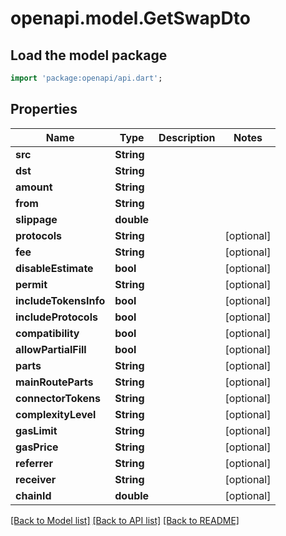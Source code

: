 # openapi.model.GetSwapDto

## Load the model package
```dart
import 'package:openapi/api.dart';
```

## Properties
Name | Type | Description | Notes
------------ | ------------- | ------------- | -------------
**src** | **String** |  | 
**dst** | **String** |  | 
**amount** | **String** |  | 
**from** | **String** |  | 
**slippage** | **double** |  | 
**protocols** | **String** |  | [optional] 
**fee** | **String** |  | [optional] 
**disableEstimate** | **bool** |  | [optional] 
**permit** | **String** |  | [optional] 
**includeTokensInfo** | **bool** |  | [optional] 
**includeProtocols** | **bool** |  | [optional] 
**compatibility** | **bool** |  | [optional] 
**allowPartialFill** | **bool** |  | [optional] 
**parts** | **String** |  | [optional] 
**mainRouteParts** | **String** |  | [optional] 
**connectorTokens** | **String** |  | [optional] 
**complexityLevel** | **String** |  | [optional] 
**gasLimit** | **String** |  | [optional] 
**gasPrice** | **String** |  | [optional] 
**referrer** | **String** |  | [optional] 
**receiver** | **String** |  | [optional] 
**chainId** | **double** |  | [optional] 

[[Back to Model list]](../README.md#documentation-for-models) [[Back to API list]](../README.md#documentation-for-api-endpoints) [[Back to README]](../README.md)


